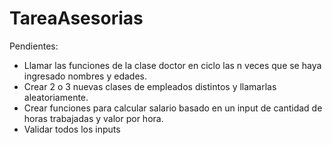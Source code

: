 # TareaAsesorias

Pendientes:
- Llamar las funciones de la clase doctor en ciclo las n veces que se haya ingresado nombres y edades.
- Crear 2 o 3 nuevas clases de empleados distintos y llamarlas aleatoriamente.
- Crear funciones para calcular salario basado en un input de cantidad de horas trabajadas y valor por hora.
- Validar todos los inputs
